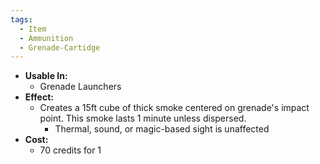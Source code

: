 ```yaml
---
tags:
  - Item
  - Ammunition
  - Grenade-Cartidge
---
```

- **Usable In:**
	- Grenade Launchers
- **Effect:**
	- Creates a 15ft cube of thick smoke centered on grenade's impact point. This smoke lasts 1 minute unless dispersed.
		- Thermal, sound, or magic-based sight is unaffected
- **Cost:**
	- 70 credits for 1